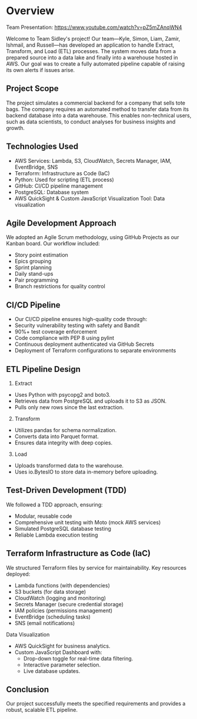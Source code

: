 # Overview

Team Presentation: https://www.youtube.com/watch?v=pZ5mZAnqWN4

Welcome to Team Sidley's project! Our team—Kyle, Simon, Liam, Zamir, Ishmail, and Russell—has developed an application to handle Extract, Transform, and Load (ETL) processes. The system moves data from a prepared source into a data lake and finally into a warehouse hosted in AWS. Our goal was to create a fully automated pipeline capable of raising its own alerts if issues arise.

## Project Scope

The project simulates a commercial backend for a company that sells tote bags. The company requires an automated method to transfer data from its backend database into a data warehouse. This enables non-technical users, such as data scientists, to conduct analyses for business insights and growth.

## Technologies Used

- AWS Services: Lambda, S3, CloudWatch, Secrets Manager, IAM, EventBridge, SNS
- Terraform: Infrastructure as Code (IaC)
- Python: Used for scripting (ETL process)
- GitHub: CI/CD pipeline management
- PostgreSQL: Database system
- AWS QuickSight & Custom JavaScript Visualization Tool: Data visualization

## Agile Development Approach

We adopted an Agile Scrum methodology, using GitHub Projects as our Kanban board. Our workflow included:

- Story point estimation
- Epics grouping
- Sprint planning
- Daily stand-ups
- Pair programming
- Branch restrictions for quality control

## CI/CD Pipeline

- Our CI/CD pipeline ensures high-quality code through:
- Security vulnerability testing with safety and Bandit
- 90%+ test coverage enforcement
- Code compliance with PEP 8 using pylint
- Continuous deployment authenticated via GitHub Secrets
- Deployment of Terraform configurations to separate environments

## ETL Pipeline Design

1. Extract

- Uses Python with psycopg2 and boto3.
- Retrieves data from PostgreSQL and uploads it to S3 as JSON.
- Pulls only new rows since the last extraction.

2. Transform

- Utilizes pandas for schema normalization.
- Converts data into Parquet format.
- Ensures data integrity with deep copies.

3. Load

- Uploads transformed data to the warehouse.
- Uses io.BytesIO to store data in-memory before uploading.

## Test-Driven Development (TDD)

We followed a TDD approach, ensuring:

- Modular, reusable code
- Comprehensive unit testing with Moto (mock AWS services)
- Simulated PostgreSQL database testing
- Reliable Lambda execution testing

## Terraform Infrastructure as Code (IaC)

We structured Terraform files by service for maintainability. Key resources deployed:

- Lambda functions (with dependencies)
- S3 buckets (for data storage)
- CloudWatch (logging and monitoring)
- Secrets Manager (secure credential storage)
- IAM policies (permissions management)
- EventBridge (scheduling tasks)
- SNS (email notifications)

Data Visualization

- AWS QuickSight for business analytics.
- Custom JavaScript Dashboard with:
  - Drop-down toggle for real-time data filtering.
  - Interactive parameter selection.
  - Live database updates.

## Conclusion

Our project successfully meets the specified requirements and provides a robust, scalable ETL pipeline. 
